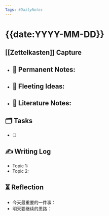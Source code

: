 ```yaml
---
Tags: #DailyNotes 
---
```


# {{date:YYYY-MM-DD}}

## [[Zettelkasten]] Capture
- 🔖 Permanent Notes:
  - 
- 🧠 Fleeting Ideas:
  - 
- 🧩 Literature Notes:
  - 

## 🗂️ Tasks
- [ ] 

## ✍️ Writing Log
- Topic 1:
- Topic 2:

## ⏳ Reflection
- 今天最重要的一件事：
- 明天要继续的思路：